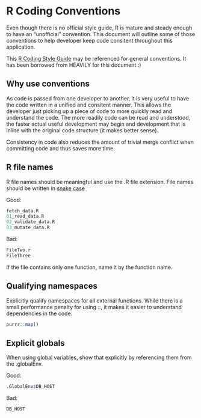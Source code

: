 # R Coding Conventions

Even though there is no official style guide, R is mature and steady enough to have an “unofficial” convention. This document will outline some of those conventions to help developer keep code consitent throughout this application.

This [R Coding Style Guide](https://www.r-bloggers.com/%F0%9F%96%8A-r-coding-style-guide/) may be referenced for general conventions. It has been borrowed from HEAVILY for this document :)

## Why use conventions

As code is passed from one developer to another, it is very useful to have the code written in a unified and consitent manner. This allows the developer just picking up a piece of code to more quickly read and understand the code. The more readily code can be read and understood, the faster actual useful development may begin and development that is inline with the original code structure (it makes better sense).

Consistency in code also reduces the amount of trivial merge conflict when committing code and thus saves more time.

## R file names

R file names should be meaningful and use the .R file extension. File names should be written in [snake case](https://en.wikipedia.org/wiki/Snake_case)

Good:

```R
fetch_data.R
01_read_data.R
02_validate_data.R
03_mutate_data.R
```

Bad:

```R
FileTwo.r
FileThree
```

If the file contains only one function, name it by the function name.

## Qualifying namespaces

Explicitly qualify namespaces for all external functions. While there is a small performance penalty for using ::, it makes it easier to understand dependencies in the code.

```R
purrr::map()
```

## Explicit globals

When using global variables, show that explicitly by referencing them from the .globalEnv.

Good:

```R
.GlobalEnv$DB_HOST
```

Bad:

```R
DB_HOST
```
